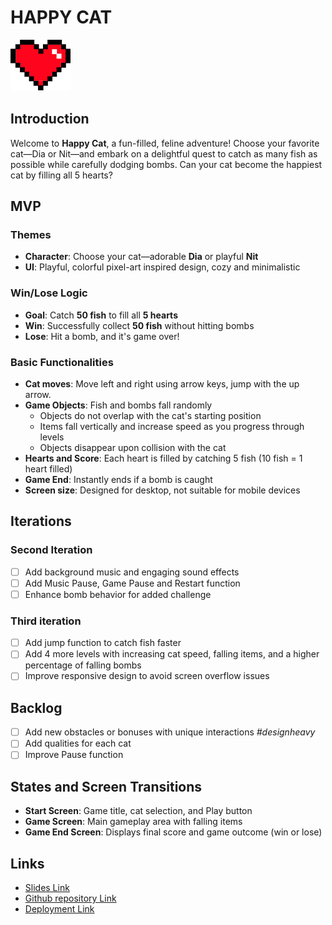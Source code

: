 # HAPPY CAT

![Game logo](./img/heart_filled.svg)

## Introduction

Welcome to **Happy Cat**, a fun-filled, feline adventure! Choose your favorite cat—Dia or Nit—and embark on a delightful quest to catch as many fish as possible while carefully dodging bombs. Can your cat become the happiest cat by filling all 5 hearts?

## MVP

### Themes

- **Character**: Choose your cat—adorable **Dia** or playful **Nit**
- **UI**: Playful, colorful pixel-art inspired design, cozy and minimalistic

### Win/Lose Logic

- **Goal**: Catch **50 fish** to fill all **5 hearts**
- **Win**: Successfully collect **50 fish** without hitting bombs
- **Lose**: Hit a bomb, and it's game over!

### Basic Functionalities

- **Cat moves**: Move left and right using arrow keys, jump with the up arrow.
- **Game Objects**: Fish and bombs fall randomly  
  - Objects do not overlap with the cat's starting position  
  - Items fall vertically and increase speed as you progress through levels  
  - Objects disappear upon collision with the cat
- **Hearts and Score**: Each heart is filled by catching 5 fish (10 fish = 1 heart filled)
- **Game End**: Instantly ends if a bomb is caught
- **Screen size**: Designed for desktop, not suitable for mobile devices

## Iterations

### Second Iteration

- [ ] Add background music and engaging sound effects
- [ ] Add Music Pause, Game Pause and Restart function
- [ ] Enhance bomb behavior for added challenge

### Third iteration

- [ ] Add jump function to catch fish faster
- [ ] Add 4 more levels with increasing cat speed, falling items, and a higher percentage of falling bombs
- [ ] Improve responsive design to avoid screen overflow issues

## Backlog

- [ ] Add new obstacles or bonuses with unique interactions *#designheavy*
- [ ] Add qualities for each cat
- [ ] Improve Pause function

## States and Screen Transitions

- **Start Screen**: Game title, cat selection, and Play button
- **Game Screen**: Main gameplay area with falling items
- **Game End Screen**: Displays final score and game outcome (win or lose)

## Links

- [Slides Link](https://www.figma.com/slides/fHisbpZIrt1HqZuNOrf2Tl/Happy-Cat-Presentation?node-id=1-42&t=AKLgDsD9CmF5EYrt-1)
- [Github repository Link](https://github.com/jumaber/happy_cat_oop)
- [Deployment Link](https://jumaber.github.io/happy_cat_oop/)
